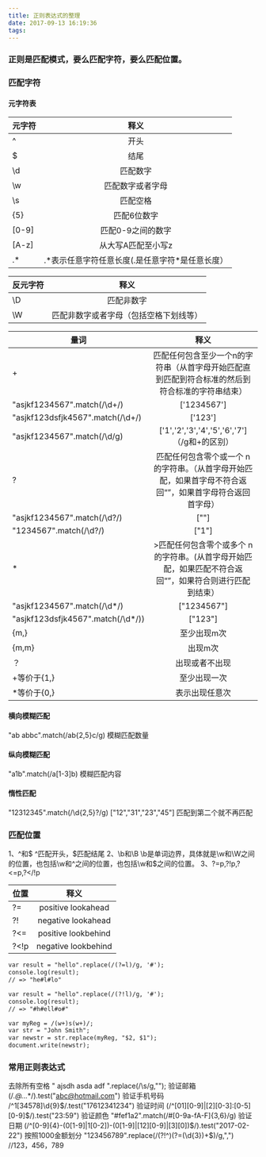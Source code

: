 ```yaml
---
title: 正则表达式的整理
date: 2017-09-13 16:19:36
tags:
---
```

### 正则是匹配模式，要么匹配字符，要么匹配位置。
### 匹配字符
#### 元字符表
| 元字符       | 释义          | 
| ------------- |:-------------:| 
| ^     | 开头 |
| $     | 结尾      |   
| \d    | 匹配数字      |    
| \w     | 匹配数字或者字母 | 
| \s     | 匹配空格      |   
| {5}   | 匹配6位数字      |   
| [0-9]     | 匹配0-9之间的数字 | 
| [A-z]    | 从大写A匹配至小写z      | 
| .\*    | .\*表示任意字符任意长度(.是任意字符\*是任意长度）      | 

| 反元字符       | 释义           | 
| ------------- |:-------------:| 
| \D    | 匹配非数字 |
| \W    | 匹配非数字或者字母（包括空格下划线等）      | 

| 量词       | 释义           | 
| ------------- |:-------------:| 
| \+    | 匹配任何包含至少一个n的字符串（从首字母开始匹配直到匹配到符合标准的然后到符合标准的字符串结束） |
| "asjkf1234567".match(/\d+/)    | ['1234567'] | 
| "asjkf123dsfjk4567".match(/\d+/)    | ['123']      |  
| "asjkf1234567".match(/\d/g)    | ['1','2','3','4','5','6','7']（/g和+的区别）  |
| ?    | 匹配任何包含零个或一个 n 的字符串。（从首字母开始匹配，如果首字母不符合返回“”，如果首字母符合返回首字母） |
| "asjkf1234567".match(/\d?/)    | [""]      |
| "1234567".match(/\d?/)    | ["1"]  |
| \*    | >匹配任何包含零个或多个 n 的字符串。(从首字母开始匹配，如果匹配不符合返回“”，如果符合则进行匹配到结束） |
| "asjkf1234567".match(/\d*/)   | ["1234567"]      |
| "asjkf123dsfjk4567".match(/\d*/))   | ["123"] |
| {m,}    | 至少出现m次 |
| {m,m}    | 出现m次      | 
| ？	|出现或者不出现|
|+等价于{1,}|至少出现一次|
|*等价于{0,}|表示出现任意次|


#### 横向模糊匹配
"ab abbc".match(/ab{2,5}c/g)
模糊匹配数量
#### 纵向模糊匹配
"a1b".match(/a[1-3]b)
模糊匹配内容
#### 惰性匹配
"12312345".match(/\d{2,5}?/g)
["12","31","23","45"]
匹配到第二个就不再匹配
### 匹配位置
1、^和$
^匹配开头，$匹配结尾
2、\b和\B
\b是单词边界，具体就是\w和\W之间的位置，也包括\w和^之间的位置，也包括\w和$之间的位置。
3、?=p,?!p,?<=p,?</!p

|  位置		| 释义           | 
| ------------- |:-------------:| 
| ?=    | positive lookahead |
| ?!    | negative lookahead|
| ?<=    |  positive lookbehind|
| ?<\!p    | negative lookbehind |  

```HTML
var result = "hello".replace(/(?=l)/g, '#');
console.log(result); 
// => "he#l#lo"

var result = "hello".replace(/(?!l)/g, '#');
console.log(result); 
// => "#h#ell#o#"
```


```HTML
var myReg = /(w+)s(w+)/; 
var str = "John Smith"; 
var newstr = str.replace(myReg, "$2, $1"); 
document.write(newstr); 
```

### 常用正则表达式
去除所有空格
"  ajsdh asda adf ".replace(/\s/g,"");
验证邮箱
(/.*@.*\..*/).test("abc@hotmail.com")
验证手机号码
/^1[34578]\d{9}$/.test("17612341234")
验证时间
(/^[01][0-9]|[2][0-3]:[0-5][0-9]$/).test("23:59")
验证颜色
"#fef1a2".match(/#[0-9a-fA-F]{3,6}/g)
验证日期
(/^[0-9]{4}-(0[1-9]|1[0-2])-(0[1-9]|[12][0-9]|[3][0])$/).test("2017-02-22")
按照1000金额划分
"123456789".replace(/(?!^)(?=(\d{3})+$)/g,",")     //123，456，789
